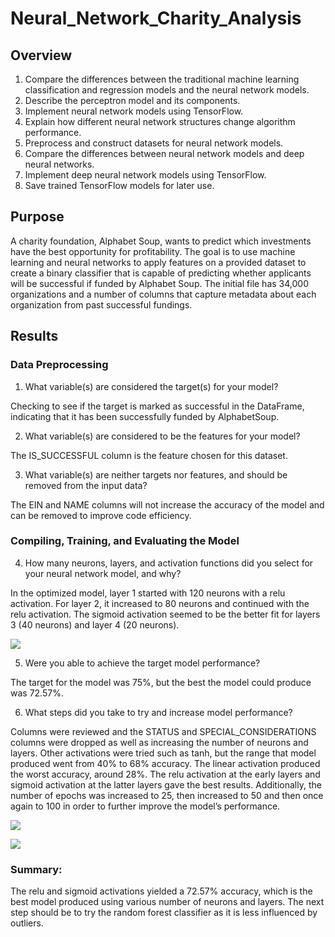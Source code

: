 # Neural_Network_Charity_Analysis

## Overview 

1. Compare the differences between the traditional machine learning classification and regression models and the neural network models.
2. Describe the perceptron model and its components.
3. Implement neural network models using TensorFlow.
4. Explain how different neural network structures change algorithm performance.
5. Preprocess and construct datasets for neural network models.
6. Compare the differences between neural network models and deep neural networks.
7. Implement deep neural network models using TensorFlow.
8. Save trained TensorFlow models for later use.

## Purpose

A charity foundation, Alphabet Soup, wants to predict which investments have the best opportunity for profitability.  The goal is to use machine learning and neural networks to apply features on a provided dataset to create a binary classifier that is capable of predicting whether applicants will be successful if funded by Alphabet Soup.  The initial file has 34,000 organizations and a number of columns that capture metadata about each organization from past successful fundings.

## Results

### Data Preprocessing

1. What variable(s) are considered the target(s) for your model?    

Checking to see if the target is marked as successful in the DataFrame, indicating that it has been successfully funded by AlphabetSoup.  

2. What variable(s) are considered to be the features for your model?  
  
The IS_SUCCESSFUL column is the feature chosen for this dataset.

3. What variable(s) are neither targets nor features, and should be removed from the input data? 
   
The EIN and NAME columns will not increase the accuracy of the model and can be removed to improve code efficiency. 

### Compiling, Training, and Evaluating the Model

4. How many neurons, layers, and activation functions did you select for your neural network model, and why?    

In the optimized model, layer 1 started with 120 neurons with a relu activation.  For layer 2, it increased to 80 neurons and continued with the relu activation.  The sigmoid activation seemed to be the better fit for layers 3 (40 neurons) and layer 4 (20 neurons).    

![
](https://github.com/jbowman86/Neural_Network_Charity_Analysis/blob/80697d22763b7767ec03aa7589fc78fd3cac6311/Images/Optimization_Deep_Learning_Model.png)

5. Were you able to achieve the target model performance?   

The target for the model was 75%, but the best the model could produce was 72.57%.

6. What steps did you take to try and increase model performance?   

Columns were reviewed and the STATUS and SPECIAL_CONSIDERATIONS columns were dropped as well as increasing the number of neurons and layers.  Other activations were tried such as tanh, but the range that model produced went from 40% to 68% accuracy.  The linear activation produced the worst accuracy, around 28%.  The relu activation at the early layers and sigmoid activation at the latter layers gave the best results.  Additionally, the number of epochs was increased to 25, then increased to 50 and then once again to 100 in order to further improve the model’s performance.  

![
](https://github.com/jbowman86/Neural_Network_Charity_Analysis/blob/80697d22763b7767ec03aa7589fc78fd3cac6311/Images/Evaluation_Model_Prior_to_Optimization.png)

![
](https://github.com/jbowman86/Neural_Network_Charity_Analysis/blob/80697d22763b7767ec03aa7589fc78fd3cac6311/Images/Evaluation_Model_Optimized.png)

### Summary:   

The relu and sigmoid activations yielded a 72.57% accuracy, which is the best model produced using various number of neurons and layers.  The next step should be to try the random forest classifier as it is less influenced by outliers.  

